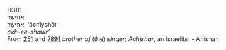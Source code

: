H301  
אחישׁר  
אֲחִישָׁר ‎ ‘ăchı̂yshâr  
*akh-ee-shawr‘*  
From [251](h0251) and [7891](h7891) *brother* *of* (the) *singer*;
*Achishar*, an Israelite: - Ahishar.  
